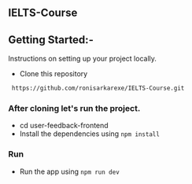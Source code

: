 ## IELTS-Course

## Getting Started:-

Instructions on setting up your project locally.
- Clone this repository

```sh
 https://github.com/ronisarkarexe/IELTS-Course.git
```

### After cloning let's run the project.
- cd user-feedback-frontend
- Install the dependencies using `npm install`

### Run
- Run the app using `npm run dev`

